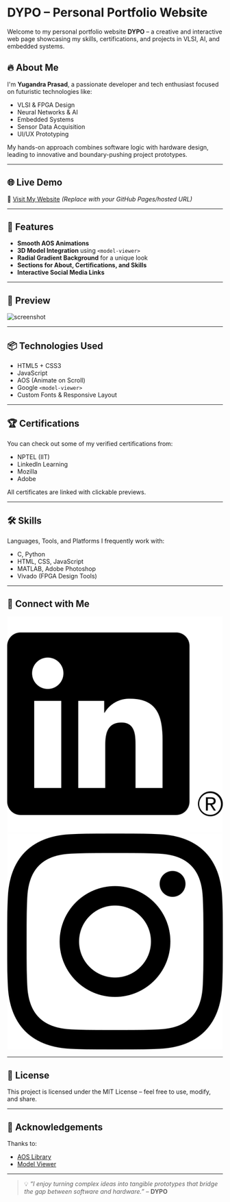 # DYPO – Personal Portfolio Website

Welcome to my personal portfolio website **DYPO** – a creative and interactive web page showcasing my skills, certifications, and projects in VLSI, AI, and embedded systems.

## 🔥 About Me

I'm **Yugandra Prasad**, a passionate developer and tech enthusiast focused on futuristic technologies like:
- VLSI & FPGA Design
- Neural Networks & AI
- Embedded Systems
- Sensor Data Acquisition
- UI/UX Prototyping

My hands-on approach combines software logic with hardware design, leading to innovative and boundary-pushing project prototypes.

---

## 🌐 Live Demo

🚀 [Visit My Website](#) *(Replace with your GitHub Pages/hosted URL)*

---

## 📁 Features

- **Smooth AOS Animations**  
- **3D Model Integration** using `<model-viewer>`  
- **Radial Gradient Background** for a unique look  
- **Sections for About, Certifications, and Skills**  
- **Interactive Social Media Links**

---

## 📸 Preview

![screenshot](preview.png) <!-- Add a preview image of your webpage -->

---

## 📦 Technologies Used

- HTML5 + CSS3  
- JavaScript  
- AOS (Animate on Scroll)  
- Google `<model-viewer>`  
- Custom Fonts & Responsive Layout

---

## 🏆 Certifications

You can check out some of my verified certifications from:
- NPTEL (IIT)
- LinkedIn Learning
- Mozilla
- Adobe

All certificates are linked with clickable previews.

---

## 🛠 Skills

Languages, Tools, and Platforms I frequently work with:

- C, Python  
- HTML, CSS, JavaScript  
- MATLAB, Adobe Photoshop  
- Vivado (FPGA Design Tools)

---

## 🔗 Connect with Me

[![LinkedIn](linkedin.png)](https://www.linkedin.com/in/dandu-yugandra-prasad-3ba809331)  
[![Instagram](instagram.png)](https://www.instagram.com/dyp_o_thinker)

---

## 🧾 License

This project is licensed under the MIT License – feel free to use, modify, and share.

---

## 🙌 Acknowledgements

Thanks to:
- [AOS Library](https://michalsnik.github.io/aos/)
- [Model Viewer](https://modelviewer.dev/)

---

> 💡 *“I enjoy turning complex ideas into tangible prototypes that bridge the gap between software and hardware.”* – **DYPO**
